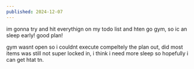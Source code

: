 ```yaml
---
published: 2024-12-07
---
```


im gonna try and hit everythign on my todo list and hten go gym, so ic an sleep early! good plan!

gym wasnt open so i couldnt execute compeltely the plan out, did most items was still not super locked in, i think i need more sleep so hopefully i can get htat tn.